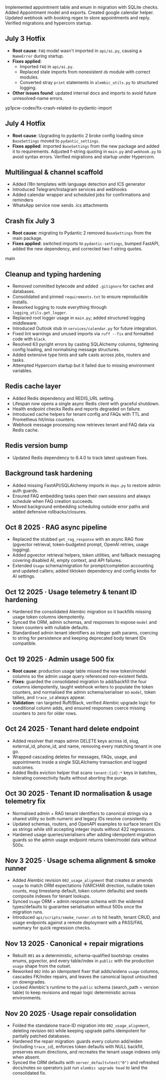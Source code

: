 Implemented appointment table and enum in migration with SQLite checks. Added Appointment model and exports. Created google calendar helper. Updated webhook with booking regex to store appointments and reply. Verified migrations and hypercorn startup.

## July 3 Hotfix
- **Root cause**: `FAQ` model wasn't imported in `api/ai.py`, causing a `NameError` during startup.
- **Fixes applied**:
  - Imported `FAQ` in `api/ai.py`.
  - Replaced stale imports from nonexistent `db` module with correct modules.
  - Converted stray `print` statements in `alembic_utils.py` to structured logging.
- **Other issues found**: updated internal docs and imports to avoid future unresolved-name errors.

yp1pcw-codex/fix-crash-related-to-pydantic-import

## July 4 Hotfix
- **Root cause**: Upgrading to pydantic 2 broke config loading since `BaseSettings` moved to `pydantic_settings`.
- **Fixes applied**: imported `BaseSettings` from the new package and added it to requirements. Adjusted f-string quoting in `main.py` and `webhook.py` to avoid syntax errors. Verified migrations and startup under Hypercorn.

## Multilingual & channel scaffold
- Added i18n templates with language detection and ICS generator
- Introduced Telegram/Instagram services and webhooks
- Added calendar wrapper and scheduled jobs for confirmations and reminders
- WhatsApp service now sends .ics attachments

## Crash fix July 3
- **Root cause**: migrating to Pydantic 2 removed `BaseSettings` from the main package.
- **Fixes applied**: switched imports to `pydantic-settings`, bumped FastAPI, added the new dependency, and corrected two f-string quotes.

 main

## Cleanup and typing hardening
- Removed committed bytecode and added `.gitignore` for caches and databases.
- Consolidated and pinned `requirements.txt` to ensure reproducible installs.
- Reworked logging to route everything through `logging_utils.get_logger`.
- Replaced root logger usage in `main.py`; added structured logging middleware.
- Introduced Outlook stub in `services/calendar.py` for future integration.
- Fixed lint warnings and unused imports via `ruff --fix` and formatted code with `black`.
- Resolved 63 pyright errors by casting SQLAlchemy columns, tightening config loading, and normalising message structures.
- Added extensive type hints and safe casts across jobs, routers and tasks.
- Attempted Hypercorn startup but it failed due to missing environment variables.

## Redis cache layer
- Added Redis dependency and REDIS_URL setting.
- Lifespan now opens a single async Redis client with graceful shutdown.
- Health endpoint checks Redis and reports degraded on failure.
- Introduced cache helpers for tenant config and FAQs with TTL and Prometheus hit/miss counters.
- Webhook message processing now retrieves tenant and FAQ data via Redis cache.

## Redis version bump
- Updated Redis dependency to 6.4.0 to track latest upstream fixes.

## Background task hardening
- Added missing FastAPI/SQLAlchemy imports in `deps.py` to restore admin auth guards.
- Ensured FAQ embedding tasks open their own sessions and always schedule when FAQ creation succeeds.
- Moved background embedding scheduling outside error paths and added defensive rollbacks/closures.

## Oct 8 2025 · RAG async pipeline
- Replaced the stubbed `get_rag_response` with an async RAG flow (pgvector retrieval, token-budgeted prompt, OpenAI retries, usage logging).
- Added pgvector retrieval helpers, token utilities, and fallback messaging covering disabled AI, empty context, and API failures.
- Extended `Usage` schema/migration for prompt/completion accounting and updated callers; added tiktoken dependency and config knobs for AI settings.

## Oct 12 2025 · Usage telemetry & tenant ID hardening
- Hardened the consolidated Alembic migration so it backfills missing usage token columns idempotently.
- Synced the ORM, admin schemas, and responses to expose `model` and token counters with nullable defaults.
- Standardised admin tenant identifiers as integer path params, coercing to string for persistence and keeping deprecated body tenant IDs compatible.

## Oct 19 2025 · Admin usage 500 fix
- **Root cause**: production usage table missed the new token/model columns so the admin usage query referenced non-existent fields.
- **Fixes**: guarded the consolidated migration to add/backfill the four columns idempotently, taught webhook writers to populate the token counters, and normalised the admin schema/serialiser so `model`, token tallies, and `trace_id` always appear.
- **Validation**: ran targeted Ruff/Black, verified Alembic upgrade logic for conditional column adds, and ensured responses coerce missing counters to zero for older rows.

## Oct 24 2025 · Tenant hard delete endpoint
- Added resolver that maps admin DELETE keys across id, slug, external_id, phone_id, and name, removing every matching tenant in one go.
- Wrapped cascading deletes for messages, FAQs, usage, and appointments inside a single SQLAlchemy transaction and logged outcomes.
- Added Redis eviction helper that scans `tenant:{id}:*` keys in batches, tolerating connectivity faults without aborting the purge.

## Oct 30 2025 · Tenant ID normalisation & usage telemetry fix
- Normalised admin + RAG tenant identifiers to canonical strings via a shared utility so both numeric and legacy IDs resolve consistently.
- Updated schemas, routers, and OpenAPI examples to surface tenant IDs as strings while still accepting integer inputs without 422 regressions.
- Hardened usage queries/serialisers after adding idempotent migration guards so the admin usage endpoint returns token/model data without 500s.

## Nov 3 2025 · Usage schema alignment & smoke runner
- Added Alembic revision `002_usage_alignment` that creates or amends `usage` to match ORM expectations (VARCHAR direction, nullable token counts, msg timestamp default, token column defaults) and seeds composite indexes for tenant lookups.
- Synced `Usage` ORM + admin response schema with the widened types/defaults to guarantee serialisation without 500s once the migration runs.
- Introduced `api/scripts/smoke_runner.sh` to hit health, tenant CRUD, and usage endpoints against a remote deployment with a PASS/FAIL summary for quick regression checks.

## Nov 13 2025 · Canonical + repair migrations
- Rebuilt `001` as a deterministic, schema-qualified bootstrap: creates enums, pgvector, and every table/index in `public` with the production `usage` shape from the outset.
- Reworked `002` into an idempotent fixer that adds/widens `usage` columns, cascades FK/index repairs, and leaves the canonical layout untouched on downgrades.
- Locked Alembic's runtime to the `public` schema (search_path + version table) to keep revisions and repair logic deterministic across environments.

## Nov 20 2025 · Usage repair consolidation
- Folded the standalone trace-ID migration into `002_usage_alignment`, deleting revision `003` while keeping upgrade paths idempotent for partially patched databases.
- Hardened the repair migration: guards every column add/widen (including `trace_id`), enforces token defaults with NULL backfill, preserves enum directions, and recreates the tenant usage indexes only when absent.
- Synced the ORM defaults with `server_default=text("0")` and refreshed docs/notes so operators just run `alembic upgrade head` to land the consolidated fix.
